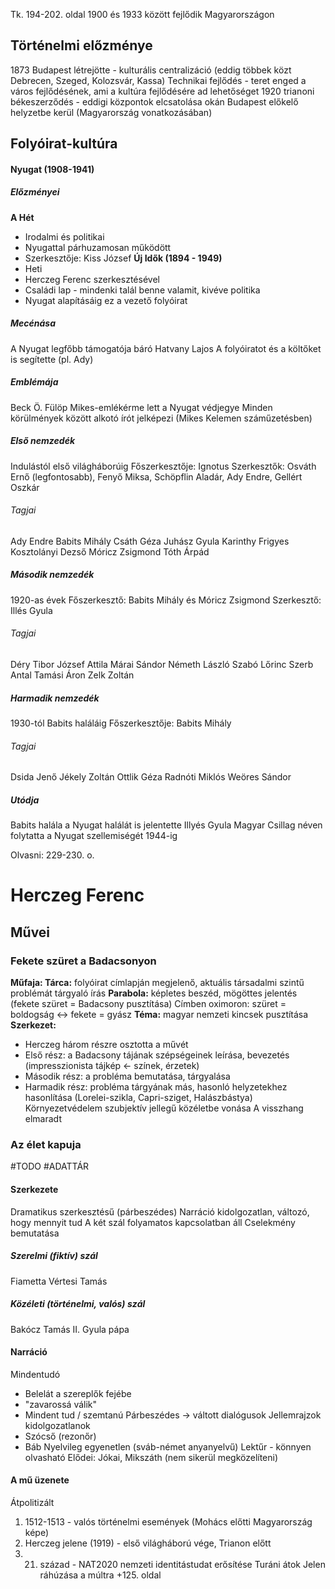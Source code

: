 Tk. 194-202. oldal
1900 és 1933 között fejlődik Magyarországon
## Történelmi előzménye
1873 Budapest létrejötte - kulturális centralizáció (eddig többek közt Debrecen, Szeged, Kolozsvár, Kassa)
Technikai fejlődés - teret enged a város fejlődésének, ami a kultúra fejlődésére ad lehetőséget
1920 trianoni békeszerződés - eddigi központok elcsatolása okán Budapest előkelő helyzetbe kerül (Magyarország vonatkozásában)
## Folyóirat-kultúra
#### Nyugat (1908-1941)
##### Előzményei
**A Hét**
- Irodalmi és politikai
- Nyugattal párhuzamosan működött
- Szerkesztője: Kiss József
**Új Idők (1894 - 1949)**
- Heti
- Herczeg Ferenc szerkesztésével
- Családi lap - mindenki talál benne valamit, kivéve politika
- Nyugat alapításáig ez a vezető folyóirat
##### Mecénása
A Nyugat legfőbb támogatója báró Hatvany Lajos
A folyóiratot és a költőket is segítette (pl. Ady)
##### Emblémája
Beck Ö. Fülöp Mikes-emlékérme lett a Nyugat védjegye
Minden körülmények között alkotó írót jelképezi (Mikes Kelemen száműzetésben)
##### Első nemzedék
Indulástól első világháborúig
Főszerkesztője: Ignotus
Szerkesztők: Osváth Ernő (legfontosabb), Fenyő Miksa, Schöpflin Aladár, Ady Endre, Gellért Oszkár
###### Tagjai
Ady Endre
Babits Mihály
Csáth Géza
Juhász Gyula
Karinthy Frigyes
Kosztolányi Dezső
Móricz Zsigmond
Tóth Árpád
##### Második nemzedék
1920-as évek
Főszerkesztő: Babits Mihály és Móricz Zsigmond
Szerkesztő: Illés Gyula
###### Tagjai
Déry Tibor
József Attila
Márai Sándor
Németh László
Szabó Lőrinc
Szerb Antal
Tamási Áron
Zelk Zoltán
##### Harmadik nemzedék
1930-tól Babits haláláig
Főszerkesztője: Babits Mihály
###### Tagjai
Dsida Jenő
Jékely Zoltán
Ottlik Géza
Radnóti Miklós
Weöres Sándor
##### Utódja
Babits halála a Nyugat halálát is jelentette
Illyés Gyula Magyar Csillag néven folytatta a Nyugat szellemiségét 1944-ig

Olvasni: 229-230. o.

# Herczeg Ferenc
## Művei
### Fekete szüret a Badacsonyon
**Műfaja: Tárca:** folyóirat címlapján megjelenő, aktuális társadalmi szintű problémát tárgyaló írás
**Parabola:** képletes beszéd, mögöttes jelentés (fekete szüret = Badacsony pusztítása)
Címben oximoron: szüret = boldogság ↔ fekete = gyász
**Téma:** magyar nemzeti kincsek pusztítása
**Szerkezet:**
- Herczeg három részre osztotta a művét
- Első rész: a Badacsony tájának szépségeinek leírása, bevezetés (impresszionista tájkép ← színek, érzetek)
- Második rész: a probléma bemutatása, tárgyalása
- Harmadik rész: probléma tárgyának más, hasonló helyzetekhez hasonlítása (Lorelei-szikla, Capri-sziget, Halászbástya)
Környezetvédelem szubjektív jellegű közéletbe vonása
A visszhang elmaradt
### Az élet kapuja
#TODO #ADATTÁR
#### Szerkezete
Dramatikus szerkesztésű (párbeszédes)
Narráció kidolgozatlan, változó, hogy mennyit tud
A két szál folyamatos kapcsolatban áll
Cselekmény bemutatása
##### Szerelmi (fiktív) szál
Fiametta
Vértesi Tamás
##### Közéleti (történelmi, valós) szál
Bakócz Tamás
II. Gyula pápa
#### Narráció
Mindentudó
- Belelát a szereplők fejébe
- "zavarossá válik"
- Mindent tud / szemtanú
Párbeszédes -> váltott dialógusok
Jellemrajzok kidolgozatlanok
- Szócső (rezonőr)
- Báb
Nyelvileg egyenetlen (sváb-német anyanyelvű)
Lektűr - könnyen olvasható
Elődei: Jókai, Mikszáth (nem sikerül megközelíteni)
#### A mű üzenete
Átpolitizált
1. 1512-1513 - valós történelmi események (Mohács előtti Magyarország képe)
2. Herczeg jelene (1919) - első világháború vége, Trianon előtt
3. 21. század - NAT2020 nemzeti identitástudat erősítése
Turáni átok
Jelen ráhúzása a múltra
+125. oldal